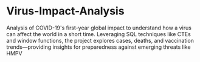 # Virus-Impact-Analysis
Analysis of COVID-19's first-year global impact to understand how a virus can affect the world in a short time. Leveraging SQL techniques like CTEs and window functions, the project explores cases, deaths, and vaccination trends—providing insights for preparedness against emerging threats like HMPV
